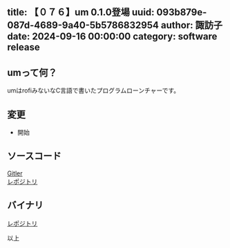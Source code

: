 title: 【０７６】um 0.1.0登場
uuid: 093b879e-087d-4689-9a40-5b5786832954
author: 諏訪子
date: 2024-09-16 00:00:00
category: software release
----
## umって何？
umはrofiみないなC言語で書いたプログラムローンチャーです。

## 変更
* 開始

## ソースコード
[Gitler](https://gitler.moe/suwako/um)\
[レポジトリ](https://076.moe/repo/src/um)

## バイナリ
[レポジトリ](https://076.moe/repo/bin/um)

以上
